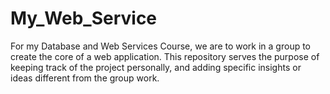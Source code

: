 # My_Web_Service
 For my Database and Web Services Course, we are to work in a group to create the core of a web application. This repository serves the purpose of keeping track of the project personally, and adding specific insights or ideas different from the group work.
